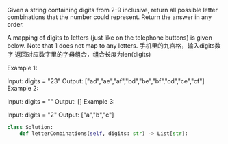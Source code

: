 Given a string containing digits from 2-9 inclusive, return all possible letter combinations that the number could represent. Return the answer in any order.

A mapping of digits to letters (just like on the telephone buttons) is given below. Note that 1 does not map to any letters.
手机里的九宫格，输入digits数字
返回对应数字里的字母组合，组合长度为len(digits)

Example 1:

Input: digits = "23"
Output: ["ad","ae","af","bd","be","bf","cd","ce","cf"]
Example 2:

Input: digits = ""
Output: []
Example 3:

Input: digits = "2"
Output: ["a","b","c"]


```python
class Solution:
    def letterCombinations(self, digits: str) -> List[str]:
```